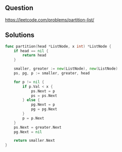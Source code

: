 ## Question

https://leetcode.com/problems/partition-list/

## Solutions

```go
func partition(head *ListNode, x int) *ListNode {
	if head == nil {
		return head
	}

	smaller, greater := new(ListNode), new(ListNode)
	ps, pg, p := smaller, greater, head

	for p != nil {
		if p.Val < x {
			ps.Next = p
			ps = ps.Next
		} else {
			pg.Next = p
			pg = pg.Next
		}
		p = p.Next
	}
	ps.Next = greater.Next
	pg.Next = nil

	return smaller.Next
}
```
